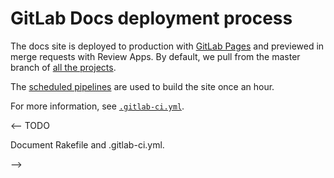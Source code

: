 # GitLab Docs deployment process

The docs site is deployed to production with [GitLab Pages](../../../user/project/pages/index.md)
and previewed in merge requests with Review Apps. By default, we pull from the
master branch of [all the projects](index.md#repositories).

The [scheduled pipelines](../../../user/project/pipelines/schedules.md)
are used to build the site once an hour.

For more information, see [`.gitlab-ci.yml`](https://gitlab.com/gitlab-org/gitlab-docs/blob/master/.gitlab-ci.yml).

<-- TODO

Document Rakefile and .gitlab-ci.yml.

-->
